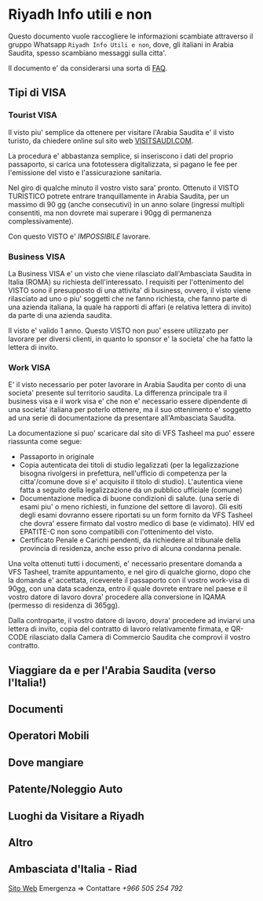 # Riyadh Info utili e non

Questo documento vuole raccogliere le informazioni scambiate attraverso il gruppo Whatsapp `Riyadh Info Utili e non`, dove, gli italiani in Arabia Saudita, spesso scambiano messaggi sulla citta'.

Il documento e' da considerarsi una sorta di [FAQ](https://it.wikipedia.org/wiki/Frequently_asked_questions).


## Tipi di VISA

### Tourist VISA
Il visto piu' semplice da ottenere per visitare l'Arabia Saudita e' il visto turisto, da chiedere online sul sito web [VISITSAUDI.COM](https://visa.visitsaudi.com).

La procedura e' abbastanza semplice, si inseriscono i dati del proprio passaporto, si carica una fototessera digitalizzata, si pagano le fee per l'emissione del visto e l'assicurazione sanitaria.

Nel giro di qualche minuto il vostro visto sara' pronto.
Ottenuto il VISTO TURISTICO potrete entrare tranquillamente in Arabia Saudita, per un massimo di 90 gg (anche consecutivi) in un anno solare (ingressi multipli consentiti, ma non dovrete mai superare i 90gg di permanenza complessivamente).

Con questo VISTO e' *IMPOSSIBILE* lavorare.

### Business VISA
La Business VISA e' un visto che viene rilasciato dall'Ambasciata Saudita in Italia (ROMA) su richiesta dell'interessato. I requisiti per l'ottenimento del VISTO sono il presupposto di una attivita' di business, ovvero, il visto viene rilasciato ad uno o piu' soggetti che ne fanno richiesta, che fanno parte di una azienda italiana, la quale ha rapporti di affari (e relativa lettera di invito) da parte di una azienda saudita.

Il visto e' valido 1 anno. Questo VISTO non puo' essere utilizzato per lavorare per diversi clienti, in quanto lo sponsor e' la societa' che ha fatto la lettera di invito.

### Work VISA
E' il visto necessario per poter lavorare in Arabia Saudita per conto di una societa' presente sul territorio saudita.
La differenza principale tra il business visa e il work visa e' che non e' necessario essere dipendente di una societa' italiana per poterlo ottenere, ma il suo ottenimento e' soggetto ad una serie di documentazione da presentare all'Ambasciata Saudita.

La documentazione si puo' scaricare dal sito di VFS Tasheel ma puo' essere riassunta come segue:
- Passaporto in originale
- Copia autenticata dei titoli di studio legalizzati (per la legalizzazione bisogna rivolgersi in prefettura, nell'ufficio di competenza per la citta'/comune dove si e' acquisito il titolo di studio). L'autentica viene fatta a seguito della legalizzazione da un pubblico ufficiale (comune)
- Documentazione medica di buone condizioni di salute. (una serie di esami piu' o meno richiesti, in funzione del settore di lavoro). Gli esiti degli esami dovranno essere riportati su un form fornito da VFS Tasheel che dovra' essere firmato dal vostro medico di base (e vidimato). HIV ed EPATITE-C non sono compatibili con l'ottenimento del visto.
- Certificato Penale e Carichi pendenti, da richiedere al tribunale della provincia di residenza, anche esso privo di alcuna condanna penale.

Una volta ottenuti tutti i documenti, e' necessario presentare domanda a VFS Tasheel, tramite appuntamento, e nel giro di qualche giorno, dopo che la domanda e' accettata, riceverete il passaporto con il vostro work-visa di 90gg, con una data scadenza, entro il quale dovrete entrare nel paese e il vostro datore di lavoro dovra' procedere alla conversione in IQAMA (permesso di residenza di 365gg).

Dalla controparte, il vostro datore di lavoro, dovra' procedere ad inviarvi una lettera di invito, copia del contratto di lavoro relativamente firmata, e QR-CODE rilasciato dalla Camera di Commercio Saudita che comprovi il vostro contratto.

## Viaggiare da e per l'Arabia Saudita (verso l'Italia!)

## Documenti

## Operatori Mobili

## Dove mangiare

## Patente/Noleggio Auto

## Luoghi da Visitare a Riyadh

## Altro

## Ambasciata d'Italia - Riad
[Sito Web](https://ambriad.esteri.it/ambasciata_riad/it/)
Emergenza => Contattare *+966 505 254 792*
